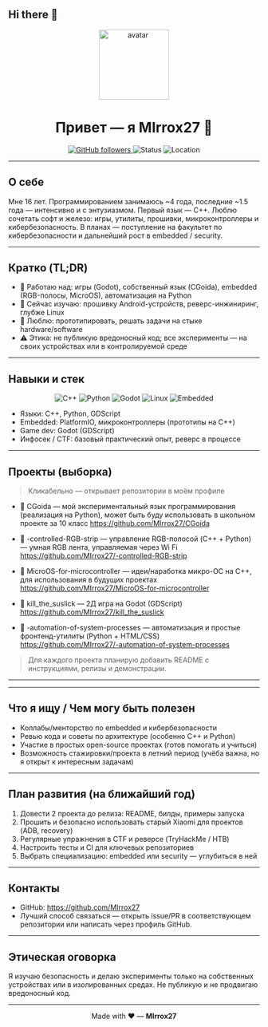 ## Hi there 👋

<p align="center">
  <img src="https://github.com/MIrrox27.png" width="140" alt="avatar" />
</p>

<h1 align="center">Привет — я <b>MIrrox27</b> 👋</h1>

<p align="center">
  <a href="https://github.com/MIrrox27">
    <img alt="GitHub followers" src="https://img.shields.io/github/followers/MIrrox27?label=Follow&style=social">
  </a>
  <img alt="Status" src="https://img.shields.io/badge/status-active-success?style=flat-square">
  <img alt="Location" src="https://img.shields.io/badge/location-Russia-blue?style=flat-square">
</p>

---

## О себе
Мне 16 лет. Программированием занимаюсь ~4 года, последние ~1.5 года — интенсивно и с энтузиазмом. Первый язык — C++. Люблю сочетать софт и железо: игры, утилиты, прошивки, микроконтроллеры и кибербезопасность. В планах — поступление на факультет по кибербезопасности и дальнейший рост в embedded / security.

---

## Кратко (TL;DR)
- 🔭 Работаю над: игры (Godot), собственный язык (CGoida), embedded (RGB-полосы, MicroOS), автоматизация на Python
- 🌱 Сейчас изучаю: прошивку Android-устройств, реверс-инжиниринг, глубже Linux
- 💬 Люблю: прототипировать, решать задачи на стыке hardware/software
- ⚠️ Этика: не публикую вредоносный код; все эксперименты — на своих устройствах или в контролируемой среде

---

## Навыки и стек
<p align="center">
  <img alt="C++" src="https://img.shields.io/badge/C%2B%2B-00599C?style=for-the-badge&logo=c%2B%2B&logoColor=white" />
  <img alt="Python" src="https://img.shields.io/badge/Python-3776AB?style=for-the-badge&logo=python&logoColor=white" />
  <img alt="Godot" src="https://img.shields.io/badge/Godot-478CBF?style=for-the-badge&logo=godot-engine&logoColor=white" />
  <img alt="Linux" src="https://img.shields.io/badge/Linux-FCC624?style=for-the-badge&logo=linux&logoColor=black" />
  <img alt="Embedded" src="https://img.shields.io/badge/Embedded-2b9348?style=for-the-badge" />
</p>

- Языки: C++, Python, GDScript
- Embedded: PlatformIO, микроконтроллеры (прототипы на C++)
- Game dev: Godot (GDScript)
- Инфосек / CTF: базовый практический опыт, реверс в процессе


---

## Проекты (выборка)
> Кликабельно — открывает репозитории в моём профиле

- 🔸 CGoida — мой экспериментальный язык программирования (реализация на Python), может быть буду использовать в школьном проекте за 10 класс 
  https://github.com/MIrrox27/CGoida

- 🔸 -controlled-RGB-strip — управление RGB-полосой (C++ + Python) — умная RGB лента, управляемая через Wi Fi
  https://github.com/MIrrox27/-controlled-RGB-strip

- 🔸 MicroOS-for-microcontroller — идеи/наработка микро-ОС на C++, для использования в будущих проектах
  https://github.com/MIrrox27/MicroOS-for-microcontroller

- 🔸 kill_the_suslick — 2Д игра на Godot (GDScript)  
  https://github.com/MIrrox27/kill_the_suslick

- 🔸 -automation-of-system-processes — автоматизация и простые фронтенд-утилиты (Python + HTML/CSS)  
  https://github.com/MIrrox27/-automation-of-system-processes

> Для каждого проекта планирую добавить README с инструкциями, релизы и демонстрации.

---
<!--
## Портфолио (визуально)
<center>
  <table>
    <tr>
      <td align="center">
        <img src="https://raw.githubusercontent.com/MIrrox27/kill_the_suslick/main/icon.svg" width="220" alt="kill_the_suslick" /><br/>
        <sub><b>kill_the_suslick</b> — игра на Godot</sub>
      </td>
      <td align="center">
        <img src="https://raw.githubusercontent.com/MIrrox27/CGoida/main/README_img_placeholder.png" width="220" alt="CGoida" /><br/>
        <sub><b>CGoida</b> — экспериментальный интерпретатор/проект языка</sub>
      </td>
      <td align="center">
        <img src="https://raw.githubusercontent.com/MIrrox27/-controlled-RGB-strip/main/preview.png" width="220" alt="RGB" /><br/>
        <sub><b>RGB strip</b> — embedded контроллер (C++ / Python)</sub>
      </td>
    </tr>
  </table>
</center>

> Если в репозиториях нет изображений, я добавлю заглушки. Чтобы превью работало — положи скриншоты в папку `images/` и обнови пути.
-->
---

## Что я ищу / Чем могу быть полезен
- Коллабы/менторство по embedded и кибербезопасности
- Ревью кода и советы по архитектуре (особенно C++ и Python)
- Участие в простых open-source проектах (готов помогать и учиться)
- Возможность стажировки/проекта в летний период (учёба важна, но я открыт к интересным задачам)

---

## План развития (на ближайший год)
1. Довести 2 проекта до релиза: README, билды, примеры запуска  
2. Прошить и безопасно использовать старый Xiaomi для проектов (ADB, recovery)  
3. Регулярные упражнения в CTF и реверсе (TryHackMe / HTB)  
4. Настроить тесты и CI для ключевых репозиториев  
5. Выбрать специализацию: embedded или security — углубиться в ней

---

## Контакты
- GitHub: https://github.com/MIrrox27  
- Лучший способ связаться — открыть issue/PR в соответствующем репозитории или написать через профиль GitHub.

---

## Этическая оговорка
Я изучаю безопасность и делаю эксперименты только на собственных устройствах или в изолированных средах. Не публикую и не продвигаю вредоносный код.

---

<p align="center">Made with ❤️ — <b>MIrrox27</b></p>





<!--
**MIrrox27/MIrrox27** is a ✨ _special_ ✨ repository because its `README.md` (this file) appears on your GitHub profile.

Here are some ideas to get you started:

- 🔭 I’m currently working on ...
- 🌱 I’m currently learning ...
- 👯 I’m looking to collaborate on ...
- 🤔 I’m looking for help with ...
- 💬 Ask me about ...
- 📫 How to reach me: ...
- 😄 Pronouns: ...
- ⚡ Fun fact: ...
-->
